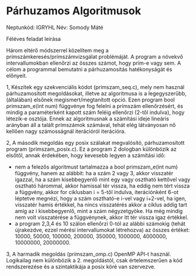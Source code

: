 # Párhuzamos Algoritmusok
Neptunkód: IGRYHL
Név: Somody Máté

Féléves feladat leírása

Három eltérő módszerrel közelítem meg a prímszámkeresés/prímszámvizsgálat problémáját. A program a növekvő intervallumokban ellenőrzi az összes számot, hogy prím-e vagy sem. A célom a programmal bemutatni a párhuzamosítás hatékonyságát és előnyeit.

1, Készítek egy szekvenciális kódot (primszam_seq.c), mely nem használ párhuzamosított megoldásokat, illetve az algoritmusa is a legegyszerűbb, (általában) elsőnek megismert/megtanított opció. Ezen program bool primszam_e(int num) függvénye fog felelni a prímszám ellenőrzésért, és mindig a paraméterként kapott szám feléig ellenőrzi (2-től indulva), hogy létezik-e osztója. Ennek az algoritmusnak a számítási ideje lineáris arányban áll a talált prímszámok számával, tehát elég látványosan nő kellően nagy számosságnál iterációról iterációra.

2, A második megoldás egy posix szálakat megvalósító, párhuzamosított program (primszam_posix.c). Ez a program 2 dologban különbözik az elsőtől, annak érdekében, hogy kevesebb legyen a számítási idő:
- nem a felezős algoritmust tartalmazza a bool primszam_e(int num) függvény, hanem az alábbit:
ha a szám 2 vagy 3, akkor visszatér igazzal, ha a szám kisebbegyenlő mint egy vagy osztható kettővel vagy osztható hárommal, akkor hamissal tér vissza, ha eddig nem tért vissza a függvény, akkor for ciklusban i = 5-től indulva, iterációnként 6-ot léptetve megnézi, hogy a szám osztható-e i-vel vagy i+2-vel, ha igen, visszatér hamis értékkel, ha nincs visszatérés akkor a ciklus addig tart amíg az i kisebbegyenlő, mint a szám négyzetgyöke.
Ha még mindig nem volt visszatérése a függvénynek, akkor itt tér vissza igaz értékkel.
- a program 2,3,4 és 10 szálon ellenőrzi 0-tól az alábbi számokig (tehát újrakezdve, ezzel mérési intervallumokat létrehozva) az összes értéket:
10000, 50000, 100000, 200000, 350000, 1000000, 4000000, 10000000, 20000000.

3, A harmadik megoldás (primszam_omp.c) OpenMP API-t használ. Logikailag nem különbözik a 2. megoldástól, csak értelemszerűen a kód rendszerezése és a szintaktikája a posix köré van szervezve.
